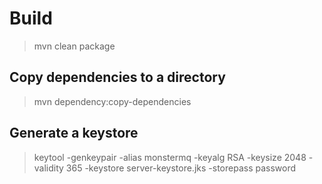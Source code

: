 # Build

> mvn clean package

## Copy dependencies to a directory

> mvn dependency:copy-dependencies

## Generate a keystore 

> keytool -genkeypair -alias monstermq -keyalg RSA -keysize 2048 -validity 365 -keystore server-keystore.jks -storepass password